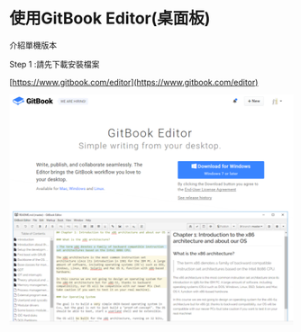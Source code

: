 # 使用GitBook Editor\(桌面板\)

介紹單機版本

Step 1 :請先下載安裝檔案

[https://www.gitbook.com/editor](https://www.gitbook.com/editor)

![](/assets/4_1_editor_web.png)

